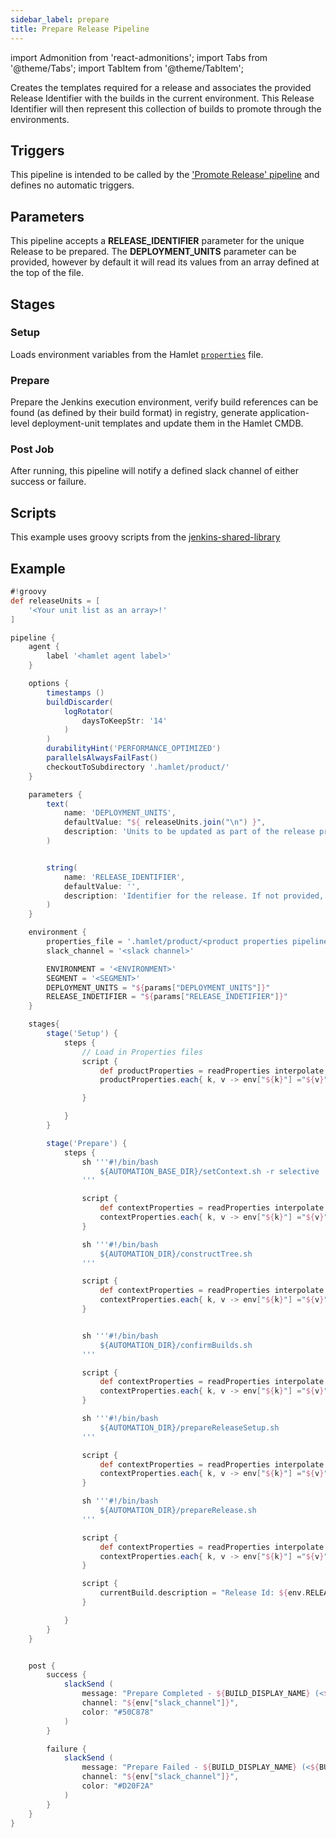 ```yaml
---
sidebar_label: prepare
title: Prepare Release Pipeline
---
```

import Admonition from 'react-admonitions';
import Tabs from '@theme/Tabs';
import TabItem from '@theme/TabItem';

Creates the templates required for a release and associates the provided Release Identifier with the builds in the current environment. This Release Identifier will then represent this collection of builds to promote through the environments.

## Triggers
This pipeline is intended to be called by the ['Promote Release' pipeline](promote-release) and defines no automatic triggers.

## Parameters
This pipeline accepts a **RELEASE_IDENTIFIER** parameter for the unique Release to be prepared. The **DEPLOYMENT_UNITS** parameter can be provided, however by default it will read its values from an array defined at the top of the file.

## Stages

### Setup
Loads environment variables from the Hamlet [`properties`](../properties/properties) file.

### Prepare
Prepare the Jenkins execution environment, verify build references can be found (as defined by their build format) in registry, generate application-level deployment-unit templates and update them in the Hamlet CMDB.

### Post Job
After running, this pipeline will notify a defined slack channel of either success or failure. 

## Scripts
This example uses groovy scripts from the [jenkins-shared-library](https://github.com/hamlet-io/jenkins-shared-library)

## Example
```groovy
#!groovy
def releaseUnits = [
    '<Your unit list as an array>!'
]

pipeline {
    agent {
        label '<hamlet agent label>'
    }

    options {
        timestamps ()
        buildDiscarder(
            logRotator(
                daysToKeepStr: '14'
            )
        )
        durabilityHint('PERFORMANCE_OPTIMIZED')
        parallelsAlwaysFailFast()
        checkoutToSubdirectory '.hamlet/product/'
    }

    parameters {
        text(
            name: 'DEPLOYMENT_UNITS',
            defaultValue: "${ releaseUnits.join("\n") }",
            description: 'Units to be updated as part of the release preparation. For those units where code references are to be updated, append the detail after the affected unit',
        )


        string(
            name: 'RELEASE_IDENTIFIER',
            defaultValue: '',
            description: 'Identifier for the release. If not provided, the current build number will be used'
        )
    }

    environment {
        properties_file = '.hamlet/product/<product properties pipeline>'
        slack_channel = '<slack channel>'

        ENVIRONMENT = '<ENVIRONMENT>'
        SEGMENT = '<SEGMENT>'
        DEPLOYMENT_UNITS = "${params["DEPLOYMENT_UNITS"]}"
        RELEASE_INDETIFIER = "${params["RELEASE_INDETIFIER"]}"
    }

    stages{
        stage('Setup') {
            steps {
                // Load in Properties files
                script {
                    def productProperties = readProperties interpolate: true, file: "${env.properties_file}";
                    productProperties.each{ k, v -> env["${k}"] ="${v}" }

                }

            }
        }

        stage('Prepare') {
            steps {
                sh '''#!/bin/bash
                    ${AUTOMATION_BASE_DIR}/setContext.sh -r selective
                '''

                script {
                    def contextProperties = readProperties interpolate: true, file: "${WORKSPACE}/context.properties";
                    contextProperties.each{ k, v -> env["${k}"] ="${v}" }
                }

                sh '''#!/bin/bash
                    ${AUTOMATION_DIR}/constructTree.sh
                '''

                script {
                    def contextProperties = readProperties interpolate: true, file: "${WORKSPACE}/context.properties";
                    contextProperties.each{ k, v -> env["${k}"] ="${v}" }
                }


                sh '''#!/bin/bash
                    ${AUTOMATION_DIR}/confirmBuilds.sh
                '''

                script {
                    def contextProperties = readProperties interpolate: true, file: "${WORKSPACE}/context.properties";
                    contextProperties.each{ k, v -> env["${k}"] ="${v}" }
                }

                sh '''#!/bin/bash
                    ${AUTOMATION_DIR}/prepareReleaseSetup.sh
                '''

                script {
                    def contextProperties = readProperties interpolate: true, file: "${WORKSPACE}/context.properties";
                    contextProperties.each{ k, v -> env["${k}"] ="${v}" }
                }

                sh '''#!/bin/bash
                    ${AUTOMATION_DIR}/prepareRelease.sh
                '''

                script {
                    def contextProperties = readProperties interpolate: true, file: "${WORKSPACE}/context.properties";
                    contextProperties.each{ k, v -> env["${k}"] ="${v}" }
                }

                script {
                    currentBuild.description = "Release Id: ${env.RELEASE_IDENTIFIER}"
                }

            }
        }
    }


    post {
        success {
            slackSend (
                message: "Prepare Completed - ${BUILD_DISPLAY_NAME} (<${BUILD_URL}|Open>)\n Environment: ${env.ENVIRONMENT} - Segment: ${env.SEGMENT} \n DeploymentUnits: ${params.DEPLOYMENT_UNITS}",
                channel: "${env["slack_channel"]}",
                color: "#50C878"
            )
        }

        failure {
            slackSend (
                message: "Prepare Failed - ${BUILD_DISPLAY_NAME} (<${BUILD_URL}|Open>)\n Environment: ${env.ENVIRONMENT} - Segment: ${env.SEGMENT} \n DeploymentUnits: ${params.DEPLOYMENT_UNITS}",
                channel: "${env["slack_channel"]}",
                color: "#D20F2A"
            )
        }
    }
}
```